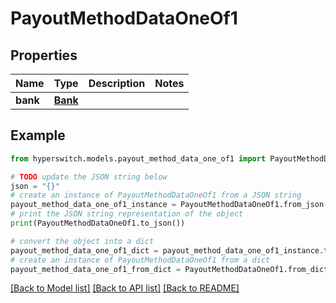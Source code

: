 # PayoutMethodDataOneOf1


## Properties

Name | Type | Description | Notes
------------ | ------------- | ------------- | -------------
**bank** | [**Bank**](Bank.md) |  | 

## Example

```python
from hyperswitch.models.payout_method_data_one_of1 import PayoutMethodDataOneOf1

# TODO update the JSON string below
json = "{}"
# create an instance of PayoutMethodDataOneOf1 from a JSON string
payout_method_data_one_of1_instance = PayoutMethodDataOneOf1.from_json(json)
# print the JSON string representation of the object
print(PayoutMethodDataOneOf1.to_json())

# convert the object into a dict
payout_method_data_one_of1_dict = payout_method_data_one_of1_instance.to_dict()
# create an instance of PayoutMethodDataOneOf1 from a dict
payout_method_data_one_of1_from_dict = PayoutMethodDataOneOf1.from_dict(payout_method_data_one_of1_dict)
```
[[Back to Model list]](../README.md#documentation-for-models) [[Back to API list]](../README.md#documentation-for-api-endpoints) [[Back to README]](../README.md)


